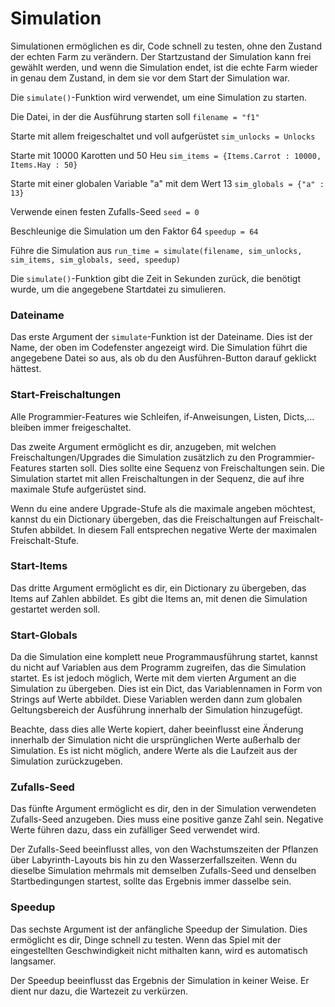 # Simulation

Simulationen ermöglichen es dir, Code schnell zu testen, ohne den Zustand der echten Farm zu verändern.
Der Startzustand der Simulation kann frei gewählt werden, und wenn die Simulation endet, ist die echte Farm wieder in genau dem Zustand, in dem sie vor dem Start der Simulation war.

Die `simulate()`-Funktion wird verwendet, um eine Simulation zu starten.

Die Datei, in der die Ausführung starten soll
`filename = "f1"`

Starte mit allem freigeschaltet und voll aufgerüstet
`sim_unlocks = Unlocks`

Starte mit 10000 Karotten und 50 Heu
`sim_items = {Items.Carrot : 10000, Items.Hay : 50}`

Starte mit einer globalen Variable "a" mit dem Wert 13
`sim_globals = {"a" : 13}`

Verwende einen festen Zufalls-Seed
`seed = 0`

Beschleunige die Simulation um den Faktor 64
`speedup = 64`

Führe die Simulation aus
`run_time = simulate(filename, sim_unlocks, sim_items, sim_globals, seed, speedup)`

Die `simulate()`-Funktion gibt die Zeit in Sekunden zurück, die benötigt wurde, um die angegebene Startdatei zu simulieren.

### Dateiname
Das erste Argument der `simulate`-Funktion ist der Dateiname. Dies ist der Name, der oben im Codefenster angezeigt wird. Die Simulation führt die angegebene Datei so aus, als ob du den Ausführen-Button darauf geklickt hättest.

### Start-Freischaltungen
Alle Programmier-Features wie Schleifen, if-Anweisungen, Listen, Dicts,... bleiben immer freigeschaltet. 

Das zweite Argument ermöglicht es dir, anzugeben, mit welchen Freischaltungen/Upgrades die Simulation zusätzlich zu den Programmier-Features starten soll. Dies sollte eine Sequenz von Freischaltungen sein. Die Simulation startet mit allen Freischaltungen in der Sequenz, die auf ihre maximale Stufe aufgerüstet sind.

Wenn du eine andere Upgrade-Stufe als die maximale angeben möchtest, kannst du ein Dictionary übergeben, das die Freischaltungen auf Freischalt-Stufen abbildet. In diesem Fall entsprechen negative Werte der maximalen Freischalt-Stufe.

### Start-Items
Das dritte Argument ermöglicht es dir, ein Dictionary zu übergeben, das Items auf Zahlen abbildet. Es gibt die Items an, mit denen die Simulation gestartet werden soll.

### Start-Globals
Da die Simulation eine komplett neue Programmausführung startet, kannst du nicht auf Variablen aus dem Programm zugreifen, das die Simulation startet.
Es ist jedoch möglich, Werte mit dem vierten Argument an die Simulation zu übergeben. Dies ist ein Dict, das Variablennamen in Form von Strings auf Werte abbildet. Diese Variablen werden dann zum globalen Geltungsbereich der Ausführung innerhalb der Simulation hinzugefügt.

Beachte, dass dies alle Werte kopiert, daher beeinflusst eine Änderung innerhalb der Simulation nicht die ursprünglichen Werte außerhalb der Simulation. Es ist nicht möglich, andere Werte als die Laufzeit aus der Simulation zurückzugeben.

### Zufalls-Seed
Das fünfte Argument ermöglicht es dir, den in der Simulation verwendeten Zufalls-Seed anzugeben. Dies muss eine positive ganze Zahl sein. Negative Werte führen dazu, dass ein zufälliger Seed verwendet wird.

Der Zufalls-Seed beeinflusst alles, von den Wachstumszeiten der Pflanzen über Labyrinth-Layouts bis hin zu den Wasserzerfallszeiten. Wenn du dieselbe Simulation mehrmals mit demselben Zufalls-Seed und denselben Startbedingungen startest, sollte das Ergebnis immer dasselbe sein.

### Speedup
Das sechste Argument ist der anfängliche Speedup der Simulation. Dies ermöglicht es dir, Dinge schnell zu testen. Wenn das Spiel mit der eingestellten Geschwindigkeit nicht mithalten kann, wird es automatisch langsamer.

Der Speedup beeinflusst das Ergebnis der Simulation in keiner Weise. Er dient nur dazu, die Wartezeit zu verkürzen.